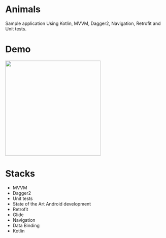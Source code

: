 # Animals

Sample application Using Kotlin, MVVM, Dagger2, Navigation, Retrofit and Unit tests.

# Demo
<img src="demo/demo.gif" width="300" heigth="300">


# Stacks
* MVVM
* Dagger2
* Unit tests
* State of the Art Android development
* Retrofit
* Glide
* Navigation
* Data Binding
* Kotlin



